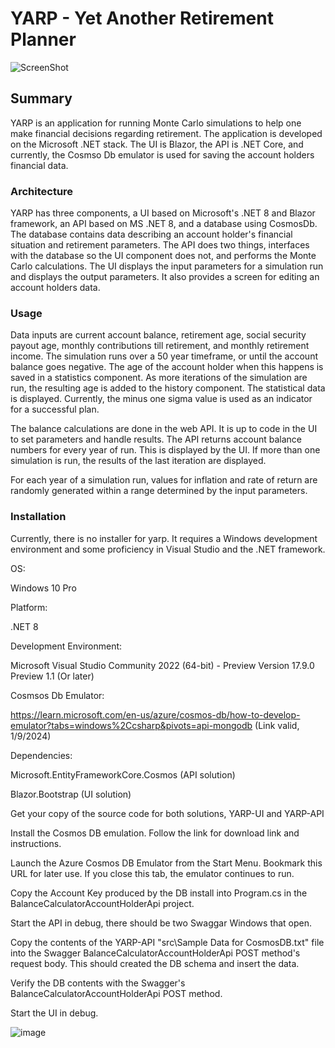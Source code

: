 # YARP - Yet Another Retirement Planner

![ScreenShot](https://github.com/DougPomerenke/YARP-UI/assets/141588660/486cd0f2-1c28-4c8d-8b1a-50c43dcc6e3d)


## Summary
YARP is an application for running Monte Carlo simulations to help one make financial decisions regarding retirement. The application is developed on the Microsoft .NET stack. The UI is Blazor, the API is .NET Core, and currently, the Cosmso Db emulator is used for saving the account holders financial data.

### Architecture
YARP has three components, a UI based on Microsoft's .NET 8 and Blazor framework, an API based on MS .NET 8, and a database using CosmosDb. The database contains data describing an account holder's financial situation and retirement parameters. The API does two things, interfaces with the database so the UI component does not, and performs the Monte Carlo calculations. The UI displays the input parameters for a simulation run and displays the output parameters. It also provides a screen for editing an account holders data. 

### Usage
Data inputs are current account balance, retirement age, social security payout age, monthly contributions till retirement, and monthly retirement income. The simulation runs over a 50 year timeframe, or until the account balance goes negative. The age of the account holder when this happens is saved in a statistics component. As more iterations of the simulation are run, the resulting age is added to the history component. The statistical data is displayed. Currently, the minus one sigma value is used as an indicator for a successful plan.

The balance calculations are done in the web API. It is up to code in the UI to set parameters and handle results. The API returns account balance numbers for every year of run. This is displayed by the UI. If more than one simulation is run, the results of the last iteration are displayed. 

For each year of a simulation run, values for inflation and rate of return are randomly generated within a range determined by the input parameters.

### Installation

Currently, there is no installer for yarp. It requires a Windows development environment and some proficiency in Visual Studio and the .NET framework.

OS:

Windows 10 Pro

Platform:

.NET 8

Development Environment:

Microsoft Visual Studio Community 2022 (64-bit) - Preview Version 17.9.0 Preview 1.1 (Or later)

Cosmsos Db Emulator:

https://learn.microsoft.com/en-us/azure/cosmos-db/how-to-develop-emulator?tabs=windows%2Ccsharp&pivots=api-mongodb  (Link valid, 1/9/2024)

Dependencies:

Microsoft.EntityFrameworkCore.Cosmos  (API solution)

Blazor.Bootstrap  (UI solution)


Get your copy of the source code for both solutions, YARP-UI and YARP-API

Install the Cosmos DB emulation. Follow the link for download link and instructions.

Launch the Azure Cosmos DB Emulator from the Start Menu. Bookmark this URL for later use. If you close this tab, the emulator continues to run.

Copy the Account Key produced by the DB install into Program.cs in the BalanceCalculatorAccountHolderApi project.

Start the API in debug, there should be two Swaggar Windows that open.

Copy the contents of the YARP-API "src\Sample Data for CosmosDB.txt" file into the Swagger BalanceCalculatorAccountHolderApi POST method's request body. This should created the DB schema and insert the data.

Verify the DB contents with the Swagger's BalanceCalculatorAccountHolderApi POST method.

Start the UI in debug.

![image](https://github.com/DougPomerenke/YARP-UI/assets/141588660/de09af4f-7023-4f5c-b239-099b56809d65)





